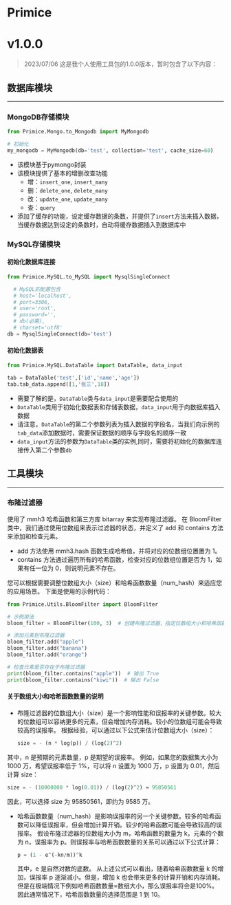 # Primice


# v1.0.0
>2023/07/06
这是我个人使用工具包的1.0.0版本，暂时包含了以下内容：
## 数据库模块
<hr>

### MongoDB存储模块
```python
from Primice.Mongo.to_Mongodb import MyMongodb

# 初始化
my_mongodb = MyMongodb(db='test', collection='test', cache_size=60)
```
* 该模块基于pymongo封装
* 该模块提供了基本的增删改查功能
  * 增：`insert_one`, `insert_many`
  * 删：`delete_one`, `delete_many`
  * 改：`update_one`, `update_many`
  * 查：`query`
* 添加了缓存的功能，设定缓存数据的条数，并提供了`insert`方法来插入数据，当缓存数据达到设定的条数时，自动将缓存数据插入到数据库中

### MySQL存储模块

#### 初始化数据库连接
```python
from Primice.MySQL.to_MySQL import MysqlSingleConnect

  # MySQL的配置包含
  # host='localhost', 
  # port=3306, 
  # user='root', 
  # password='', 
  # db(必需), 
  # charset='utf8'
db = MysqlSingleConnect(db='test')
```
#### 初始化数据表

```python
from Primice.MySQL.DataTable import DataTable, data_input

tab = DataTable('test',['id','name','age'])
tab.tab_data.append([1,'张三',18])
```
* 需要了解的是，`DataTable`类与`data_input`是需要配合使用的
* `DataTable`类用于初始化数据表和存储表数据，`data_input`用于向数据库插入数据
* 请注意，`DataTable`的第二个参数列表为插入数据的字段名，当我们向示例的`tab_data`添加数据时，需要保证数据的顺序与字段名的顺序一致
* `data_input`方法的参数为`DataTable`类的实例,同时，需要将初始化的数据库连接传入第二个参数`db`


## 工具模块
<hr>

### 布隆过滤器
使用了 mmh3 哈希函数和第三方库 bitarray 来实现布隆过滤器。
在 BloomFilter 类中，我们通过使用位数组来表示过滤器的状态，并定义了 add 和 contains 方法来添加和检查元素。
* add 方法使用 mmh3.hash 函数生成哈希值，并将对应的位数组位置置为 1。
* contains 方法通过遍历所有的哈希函数，检查对应的位数组位置是否为 1，如果有任一位为 0，则说明元素不存在。

您可以根据需要调整位数组大小（size）和哈希函数数量（num_hash）来适应您的应用场景。
下面是使用的示例代码：
```python
from Primice.Utils.BloomFilter import BloomFilter

# 示例用法
bloom_filter = BloomFilter(100, 3)  # 创建布隆过滤器，指定位数组大小和哈希函数数量

# 添加元素到布隆过滤器
bloom_filter.add("apple")
bloom_filter.add("banana")
bloom_filter.add("orange")

# 检查元素是否存在于布隆过滤器
print(bloom_filter.contains("apple"))  # 输出 True
print(bloom_filter.contains("kiwi"))  # 输出 False
```
#### 关于数组大小和哈希函数数量的说明
* 布隆过滤器的位数组大小（size）是一个影响性能和误报率的关键参数。较大的位数组可以容纳更多的元素，但会增加内存消耗。较小的位数组可能会导致较高的误报率。
根据经验，可以通过以下公式来估计位数组大小（size）：
  ```python
  size = - (n * log(p)) / (log(2)^2)
  ```
其中，n 是预期的元素数量，p 是期望的误报率。
例如，如果您的数据集大小为 1000 万，希望误报率低于 1%，可以将 n 设置为 1000 万，p 设置为 0.01，然后计算 size：
  ```python
  size = - (10000000 * log(0.01)) / (log(2)^2) ≈ 95850561
  ```
因此，可以选择 size 为 95850561，即约为 9585 万。

* 哈希函数数量（num_hash）是影响误报率的另一个关键参数。较多的哈希函数可以降低误报率，但会增加计算开销。较少的哈希函数可能会导致较高的误报率。
  假设布隆过滤器的位数组大小为 m，哈希函数的数量为 k，元素的个数为 n，误报率为 p。则误报率与哈希函数数量的关系可以通过以下公式计算：
  ```python
  p = (1 - e^(-kn/m))^k
  ```
  其中，e 是自然对数的底数。
  从上述公式可以看出，随着哈希函数数量 k 的增加，误报率 p 逐渐减小。但是，增加 k 也会带来更多的计算开销和内存消耗。
  但是在极端情况下例如哈希函数数量=数组大小，那么误报率将会是100%。因此通常情况下，哈希函数数量的选择范围是 1 到 10。